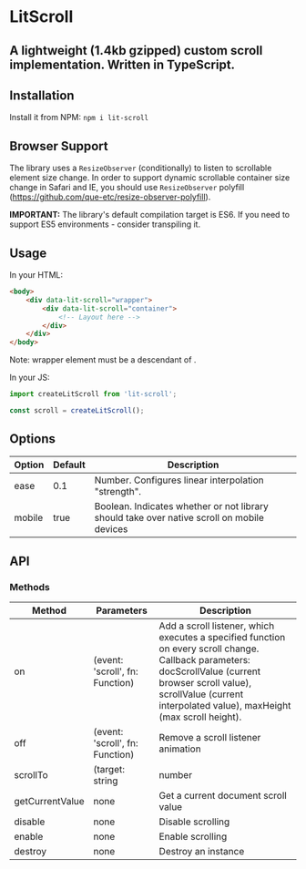 # LitScroll

## A lightweight (1.4kb gzipped) custom scroll implementation. Written in TypeScript.

## Installation

Install it from NPM:
`npm i lit-scroll`

## Browser Support

The library uses a `ResizeObserver` (conditionally) to listen to scrollable element size change. In order to support dynamic scrollable container size change in Safari and IE, you should use `ResizeObserver` polyfill (<https://github.com/que-etc/resize-observer-polyfill>).

**IMPORTANT:** The library's default compilation target is ES6. If you need to support ES5 environments - consider transpiling it.

## Usage

In your HTML:

```html
<body>
    <div data-lit-scroll="wrapper">
        <div data-lit-scroll="container">
            <!-- Layout here -->
        </div>
    </div>
</body>
```

Note: wrapper element must be a descendant of <body>.

In your JS:

```javascript
import createLitScroll from 'lit-scroll';

const scroll = createLitScroll();
```

## Options

| Option | Default | Description                                                                                |
| ------ | ------- | ------------------------------------------------------------------------------------------ |
| ease   | 0.1     | Number. Configures linear interpolation "strength".                                        |
| mobile | true    | Boolean. Indicates whether or not library should take over native scroll on mobile devices |

## API

### Methods

| Method          | Parameters                      | Description                                                                                                                                                                                                                     |
| --------------- | ------------------------------- | ------------------------------------------------------------------------------------------------------------------------------------------------------------------------------------------------------------------------------- |
| on              | (event: 'scroll', fn: Function) | Add a scroll listener, which executes a specified function on every scroll change. Callback parameters: docScrollValue (current browser scroll value), scrollValue (current interpolated value), maxHeight (max scroll height). |
| off             | (event: 'scroll', fn: Function) | Remove a scroll listener animation                                                                                                                                                                                              |
| scrollTo        | (target: string                 | number                                                                                                                                                                                                                          | Element, opts: { native?: boolean }) | Scroll to an element (via selector, document top offset, or element reference) |
| getCurrentValue | none                            | Get a current document scroll value                                                                                                                                                                                             |
| disable         | none                            | Disable scrolling                                                                                                                                                                                                               |
| enable          | none                            | Enable scrolling                                                                                                                                                                                                                |
| destroy         | none                            | Destroy an instance                                                                                                                                                                                                             |
